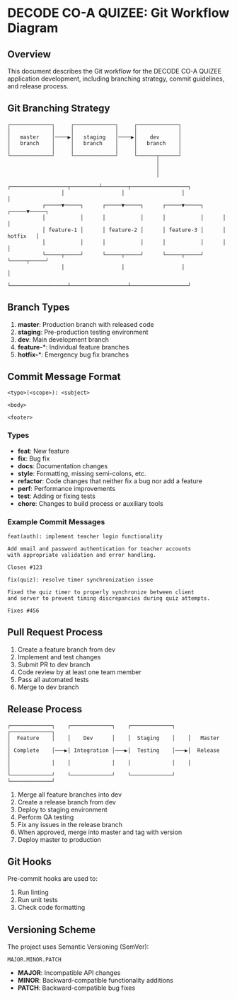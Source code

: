 
# DECODE CO-A QUIZEE: Git Workflow Diagram

## Overview

This document describes the Git workflow for the DECODE CO-A QUIZEE application development, including branching strategy, commit guidelines, and release process.

## Git Branching Strategy

```
┌─────────────┐     ┌─────────────┐     ┌─────────────┐
│             │     │             │     │             │
│   master    │────▶│   staging   │────▶│    dev      │
│   branch    │     │   branch    │     │   branch    │
│             │     │             │     │             │
└─────────────┘     └─────────────┘     └──────┬──────┘
                                               │
                                               │
                                               │
                 ┌──────────────────┬─────────┴────────┬──────────────────┐
                 │                  │                  │                  │
           ┌─────▼─────┐      ┌─────▼─────┐      ┌─────▼─────┐      ┌─────▼─────┐
           │           │      │           │      │           │      │           │
           │ feature-1 │      │ feature-2 │      │ feature-3 │      │  hotfix   │
           │           │      │           │      │           │      │           │
           └─────┬─────┘      └─────┬─────┘      └─────┬─────┘      └─────┬─────┘
                 │                  │                  │                  │
                 └──────────────────┴──────────────────┴──────────────────┘
```

## Branch Types

1. **master**: Production branch with released code
2. **staging**: Pre-production testing environment
3. **dev**: Main development branch
4. **feature-***: Individual feature branches
5. **hotfix-***: Emergency bug fix branches

## Commit Message Format

```
<type>(<scope>): <subject>

<body>

<footer>
```

### Types

- **feat**: New feature
- **fix**: Bug fix
- **docs**: Documentation changes
- **style**: Formatting, missing semi-colons, etc.
- **refactor**: Code changes that neither fix a bug nor add a feature
- **perf**: Performance improvements
- **test**: Adding or fixing tests
- **chore**: Changes to build process or auxiliary tools

### Example Commit Messages

```
feat(auth): implement teacher login functionality

Add email and password authentication for teacher accounts
with appropriate validation and error handling.

Closes #123
```

```
fix(quiz): resolve timer synchronization issue

Fixed the quiz timer to properly synchronize between client
and server to prevent timing discrepancies during quiz attempts.

Fixes #456
```

## Pull Request Process

1. Create a feature branch from dev
2. Implement and test changes
3. Submit PR to dev branch
4. Code review by at least one team member
5. Pass all automated tests
6. Merge to dev branch

## Release Process

```
┌─────────────┐    ┌─────────────┐    ┌─────────────┐    ┌─────────────┐
│  Feature    │    │    Dev      │    │  Staging    │    │   Master    │
│ Complete    │───▶│ Integration │───▶│  Testing    │───▶│  Release    │
│             │    │             │    │             │    │             │
└─────────────┘    └─────────────┘    └─────────────┘    └─────────────┘
```

1. Merge all feature branches into dev
2. Create a release branch from dev
3. Deploy to staging environment
4. Perform QA testing
5. Fix any issues in the release branch
6. When approved, merge into master and tag with version
7. Deploy master to production

## Git Hooks

Pre-commit hooks are used to:
1. Run linting
2. Run unit tests
3. Check code formatting

## Versioning Scheme

The project uses Semantic Versioning (SemVer):

```
MAJOR.MINOR.PATCH
```

- **MAJOR**: Incompatible API changes
- **MINOR**: Backward-compatible functionality additions
- **PATCH**: Backward-compatible bug fixes
